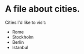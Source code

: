 A file about cities.
======================
Cities I'd like to visit:
* Rome
* Stockholm
* Berlin
* Istanbul
